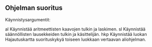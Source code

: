 Ohjelman suoritus
-----------------

Käynnistysargumentit:

al	Käynnistää aritmeettisten kaavojen tulkin ja laskimen.
sl	Käynnistää säännöllisten lausekkeiden tulkin ja käsittelijän.
hkp	Käynnistää luokan Hajautuskartta suorituskykyä toiseen luokkaan vertaavan
	aliohjelman.
